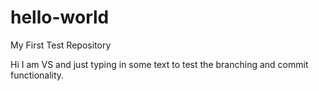 # hello-world
My First Test Repository

Hi I am VS and just typing in some text to test the branching and commit functionality.

